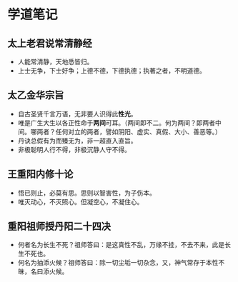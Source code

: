 # 学道笔记

## 太上老君说常清静经

* 人能常清静，天地悉皆归。
* 上士无争，下士好争；上德不德，下德执德；执著之者，不明道德。

## 太乙金华宗旨

* 自古圣贤千言万语，无非要人识得此**性光**。
* 唯是广生大生以各正性命于**两间**可耳。（两间即不二。何为两间？即两者中间。哪两者？任何对立的两者，譬如阴阳、虚实、真假、大小、善恶等。）
* 丹诀总假有为而臻无为，非一超直入直旨。
* 非极聪明人行不得，非极沉静人守不得。

## 王重阳内修十论

* 悟已则止，必莫有思。思则以智害性，为子伤本。
* 唯灭动心，不灭照心。但凝空心，不凝住心。

## 重阳祖师授丹阳二十四决

* 何者名为长生不死？祖师答曰：是这真性不乱，万缘不挂，不去不来，此是长生不死也。
* 何名为抽添火候？祖师答曰：除一切尘垢一切杂念，又，神气常存于本性不昧，名曰添火候。
